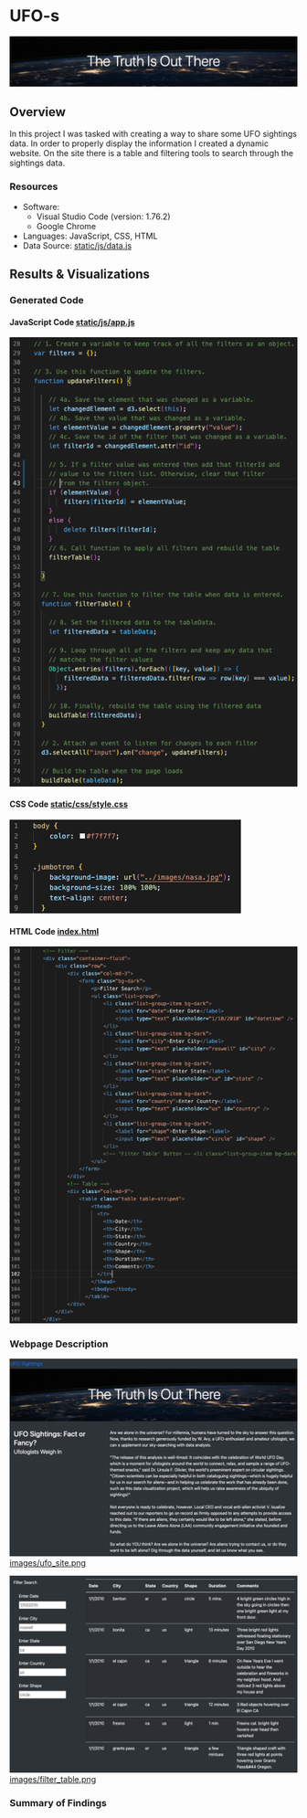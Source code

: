 # UFO-s
![images/header.png](images/header.png)

## Overview

In this project I was tasked with creating a way to share some UFO sightings data. In order to  properly display the information I created a dynamic website. On the site there is a table and filtering tools to search through the sightings data. 
 
### Resources

- Software:
    - Visual Studio Code (version: 1.76.2)
    - Google Chrome 
- Languages: JavaScript, CSS, HTML
- Data Source: [static/js/data.js]( static/js/data.js)

## Results & Visualizations

### Generated Code 
#### JavaScript Code [static/js/app.js]( static/js/app.js)
![images/app_code.png](images/app_code.png)

#### CSS Code [static/css/style.css]( static/css/style.css)
![images/css_code.png](images/css_code.png)

#### HTML Code [index.html]( index.html)
![images/index_code.png](images/index_code.png)

### Webpage Description 

![images/ufo_site.png](images/ufo_site.png)
[images/ufo_site.png](images/ufo_site.png)

![images/filter_table.png](images/filter_table.png)
[images/filter_table.png](images/filter_table.png)



### Summary of Findings 

